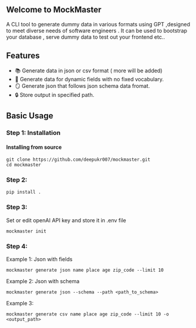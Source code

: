 ## Welcome to MockMaster

A CLI tool to generate dummy data in various formats using GPT ,designed to meet diverse needs of software engineers .
It can be used to bootstrap your database , serve dummy data to test out your frontend etc..

## Features
- :books:	Generate data in json or csv format ( more will be added)
- :toolbox:	 Generate data for dynamic fields with no fixed vocabulary.
- :mirror:	Generate json that follows json schema data fromat.
- :lock:	Store output in specified path.

## Basic Usage

### Step 1: Installation

#### Installing from source

```
git clone https://github.com/deepukr007/mockmaster.git
cd mockmaster
```

### Step 2:
```
pip install .
```

### Step 3:
Set or edit openAI API key and store it in .env file 
```
mockmaster init
```

### Step 4:

Example 1: Json with fields
```
mockmaster generate json name place age zip_code --limit 10
```

Example 2: Json with schema
```
mockmaster generate json --schema --path <path_to_schema>
```

Example 3:
```
mockmaster generate csv name place age zip_code --limit 10 -o <output_path>
```








